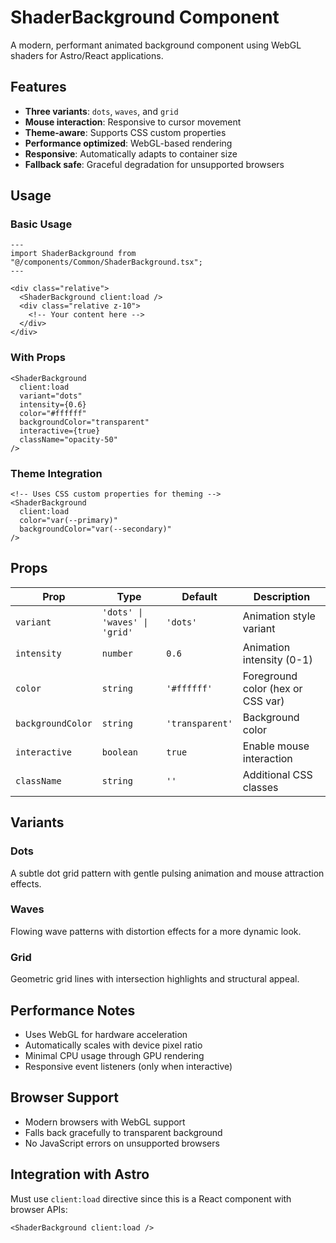 # ShaderBackground Component

A modern, performant animated background component using WebGL shaders for Astro/React applications.

## Features

- **Three variants**: `dots`, `waves`, and `grid`
- **Mouse interaction**: Responsive to cursor movement
- **Theme-aware**: Supports CSS custom properties
- **Performance optimized**: WebGL-based rendering
- **Responsive**: Automatically adapts to container size
- **Fallback safe**: Graceful degradation for unsupported browsers

## Usage

### Basic Usage

```astro
---
import ShaderBackground from "@/components/Common/ShaderBackground.tsx";
---

<div class="relative">
  <ShaderBackground client:load />
  <div class="relative z-10">
    <!-- Your content here -->
  </div>
</div>
```

### With Props

```astro
<ShaderBackground 
  client:load 
  variant="dots" 
  intensity={0.6}
  color="#ffffff"
  backgroundColor="transparent"
  interactive={true}
  className="opacity-50"
/>
```

### Theme Integration

```astro
<!-- Uses CSS custom properties for theming -->
<ShaderBackground 
  client:load 
  color="var(--primary)"
  backgroundColor="var(--secondary)"
/>
```

## Props

| Prop | Type | Default | Description |
|------|------|---------|-------------|
| `variant` | `'dots' \| 'waves' \| 'grid'` | `'dots'` | Animation style variant |
| `intensity` | `number` | `0.6` | Animation intensity (0-1) |
| `color` | `string` | `'#ffffff'` | Foreground color (hex or CSS var) |
| `backgroundColor` | `string` | `'transparent'` | Background color |
| `interactive` | `boolean` | `true` | Enable mouse interaction |
| `className` | `string` | `''` | Additional CSS classes |

## Variants

### Dots
A subtle dot grid pattern with gentle pulsing animation and mouse attraction effects.

### Waves  
Flowing wave patterns with distortion effects for a more dynamic look.

### Grid
Geometric grid lines with intersection highlights and structural appeal.

## Performance Notes

- Uses WebGL for hardware acceleration
- Automatically scales with device pixel ratio
- Minimal CPU usage through GPU rendering
- Responsive event listeners (only when interactive)

## Browser Support

- Modern browsers with WebGL support
- Falls back gracefully to transparent background
- No JavaScript errors on unsupported browsers

## Integration with Astro

Must use `client:load` directive since this is a React component with browser APIs:

```astro
<ShaderBackground client:load />
```
